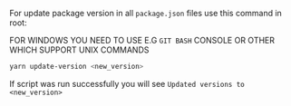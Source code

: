 For update package version in all ```package.json``` files use this command in root:

FOR WINDOWS YOU NEED TO USE E.G ```GIT BASH``` CONSOLE OR OTHER WHICH SUPPORT UNIX COMMANDS
```bash
yarn update-version <new_version>
```

If script was run successfully you will see ```Updated versions to <new_version>```
